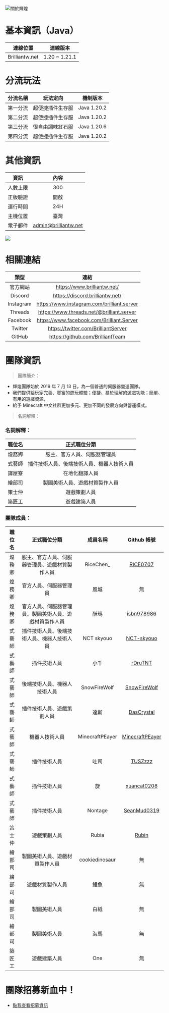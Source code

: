 ![關於輝煌](https://www.brilliantw.net/img/關於輝煌/橫幅.png)

# 基本資訊（Java）
連線位置|連線版本|
:------:|:------:|
|Brilliantw.net|1.20 ~ 1.21.1|
# 分流玩法
分流名稱|玩法定向|機制版本
:------:|:------:|:------:|
第一分流|超便捷插件生存服|Java 1.20.2|
第二分流|超便捷插件生存服|Java 1.20.2|
第三分流|很自由調味紅石服|Java 1.20.6|
第四分流|超便捷插件生存服|Java 1.20.2|

# 其他資訊
資訊|內容|
:------:|:------:|
|人數上限|300|
|正版驗證|開啟|
|運行時間|24H|
|主機位置|臺灣|
|電子郵件|admin@brilliantw.net|

<a href="https://www.mc-list.xyz/843/info" target="_blank"><img src="https://www.mc-list.xyz/banner/1-843.png" border="0"></a>

# 相關連結
類型|連結|
:------:|:------:|
|官方網站|https://www.brilliantw.net/|
|Discord|https://discord.brilliantw.net/|
|Instagram|https://www.instagram.com/brilliant.server|
|Threads|https://www.threads.net/@brilliant.server|
|Facebook|https://www.facebook.com/Brilliant.Server|
|Twitter|https://twitter.com/BrilliantServer|
|GitHub|https://github.com/BrilliantTeam|

# 團隊資訊

> 團隊簡介：

- 輝煌團隊始於 2019 年 7 月 13 日，為一個普通的伺服器營運團隊。
- 我們提供給玩家完善、豐富的遊玩體驗；便捷、易於理解的遊戲功能；簡單、有用的遊戲資源，
- 給予 Minecraft 中文社群更加多元、更加不同的發展方向與營運模式。

> 名詞解釋：
### 名詞解釋：
職位名|正式職位分類|
:------:|:------:|
煌務卿|服主、官方人員、伺服器管理員
式藝師|插件技術人員、後端技術人員、機器人技術人員
譯屋寮|在地化翻譯人員
繪部司|製圖美術人員、遊戲材質製作人員
策士仲|遊戲策劃人員
築匠工|遊戲建築人員

### 團隊成員：
職位名|正式職位分類|成員名稱|Github 帳號|
:------:|:------:|:------:|:------:|
煌務卿|服主、官方人員、伺服器管理員、遊戲材質製作人員|RiceChen_|[RICE0707](https://github.com/RICE0707)
煌務卿|官方人員、伺服器管理員|風城|無
煌務卿|官方人員、伺服器管理員、製圖美術人員、遊戲材質製作人員|酥瑪|[isbn978986](https://github.com/isbn978986)
式藝師|插件技術人員、後端技術人員、機器人技術人員|NCT skyouo|[NCT-skyouo](https://github.com/NCT-skyouo)
式藝師|插件技術人員|小千|[rDruTNT](https://github.com/rDruTNT)
式藝師|後端技術人員、機器人技術人員|SnowFireWolf|[SnowFireWolf](https://github.com/SnowFireWolf)
式藝師|插件技術人員、遊戲策劃人員|達斯|[DasCrystal](https://github.com/DasCrystal)
式藝師|機器人技術人員|MinecraftPEayer|[MinecraftPEayer](https://github.com/MinecraftPEayer)
式藝師|插件技術人員|吐司|[TUSZzzz](https://github.com/TUSZzzz)
式藝師|插件技術人員|旋|[xuancat0208](https://github.com/xuancat0208)
式藝師|插件技術人員|Nontage|[SeanMud0319](https://github.com/SeanMud0319)
策士仲|遊戲策劃人員|Rubia|[Rubin](https://github.com/Rubin7599)
繪部司|製圖美術人員、遊戲材質製作人員|cookiedinosaur|無
繪部司|遊戲材質製作人員|鯉魚|無
繪部司|製圖美術人員|白紙|無
繪部司|製圖美術人員|海馬|無
築匠工|遊戲建築人員|One|無

# 團隊招募新血中！
- <a href="https://www.brilliantw.net/成員招募">點我查看招募資訊</a>
